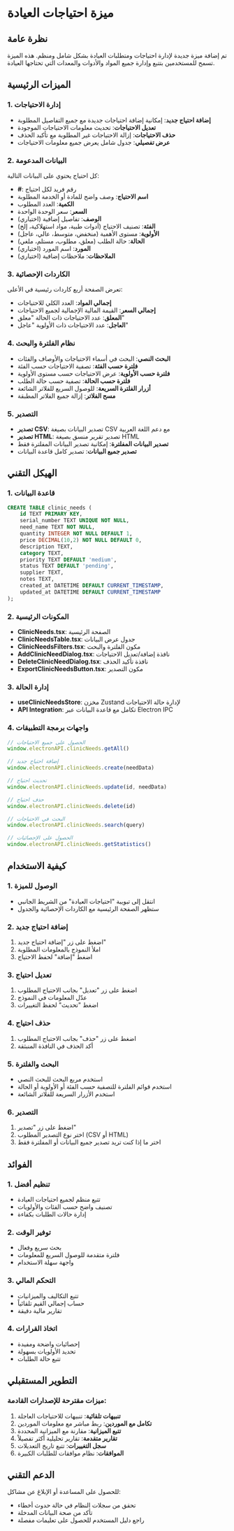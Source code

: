 # ميزة احتياجات العيادة

## نظرة عامة

تم إضافة ميزة جديدة لإدارة احتياجات ومتطلبات العيادة بشكل شامل ومنظم. هذه الميزة تسمح للمستخدمين بتتبع وإدارة جميع المواد والأدوات والمعدات التي تحتاجها العيادة.

## الميزات الرئيسية

### 1. إدارة الاحتياجات
- **إضافة احتياج جديد**: إمكانية إضافة احتياجات جديدة مع جميع التفاصيل المطلوبة
- **تعديل الاحتياجات**: تحديث معلومات الاحتياجات الموجودة
- **حذف الاحتياجات**: إزالة الاحتياجات غير المطلوبة مع تأكيد الحذف
- **عرض تفصيلي**: جدول شامل يعرض جميع معلومات الاحتياجات

### 2. البيانات المدعومة
كل احتياج يحتوي على البيانات التالية:
- **#**: رقم فريد لكل احتياج
- **اسم الاحتياج**: وصف واضح للمادة أو الخدمة المطلوبة
- **الكمية**: العدد المطلوب
- **السعر**: سعر الوحدة الواحدة
- **الوصف**: تفاصيل إضافية (اختياري)
- **الفئة**: تصنيف الاحتياج (أدوات طبية، مواد استهلاكية، إلخ)
- **الأولوية**: مستوى الأهمية (منخفض، متوسط، عالي، عاجل)
- **الحالة**: حالة الطلب (معلق، مطلوب، مستلم، ملغي)
- **المورد**: اسم المورد (اختياري)
- **الملاحظات**: ملاحظات إضافية (اختياري)

### 3. الكاردات الإحصائية
تعرض الصفحة أربع كاردات رئيسية في الأعلى:
- **إجمالي المواد**: العدد الكلي للاحتياجات
- **إجمالي السعر**: القيمة المالية الإجمالية لجميع الاحتياجات
- **المعلق**: عدد الاحتياجات ذات الحالة "معلق"
- **العاجل**: عدد الاحتياجات ذات الأولوية "عاجل"

### 4. نظام الفلترة والبحث
- **البحث النصي**: البحث في أسماء الاحتياجات والأوصاف والفئات
- **فلترة حسب الفئة**: تصفية الاحتياجات حسب الفئة
- **فلترة حسب الأولوية**: عرض الاحتياجات حسب مستوى الأولوية
- **فلترة حسب الحالة**: تصفية حسب حالة الطلب
- **أزرار الفلترة السريعة**: للوصول السريع للفلاتر الشائعة
- **مسح الفلاتر**: إزالة جميع الفلاتر المطبقة

### 5. التصدير
- **تصدير CSV**: تصدير البيانات بصيغة CSV مع دعم اللغة العربية
- **تصدير HTML**: تصدير تقرير منسق بصيغة HTML
- **تصدير البيانات المفلترة**: إمكانية تصدير البيانات المفلترة فقط
- **تصدير جميع البيانات**: تصدير كامل قاعدة البيانات

## الهيكل التقني

### 1. قاعدة البيانات
```sql
CREATE TABLE clinic_needs (
    id TEXT PRIMARY KEY,
    serial_number TEXT UNIQUE NOT NULL,
    need_name TEXT NOT NULL,
    quantity INTEGER NOT NULL DEFAULT 1,
    price DECIMAL(10,2) NOT NULL DEFAULT 0,
    description TEXT,
    category TEXT,
    priority TEXT DEFAULT 'medium',
    status TEXT DEFAULT 'pending',
    supplier TEXT,
    notes TEXT,
    created_at DATETIME DEFAULT CURRENT_TIMESTAMP,
    updated_at DATETIME DEFAULT CURRENT_TIMESTAMP
);
```

### 2. المكونات الرئيسية
- **ClinicNeeds.tsx**: الصفحة الرئيسية
- **ClinicNeedsTable.tsx**: جدول عرض البيانات
- **ClinicNeedsFilters.tsx**: مكون الفلترة والبحث
- **AddClinicNeedDialog.tsx**: نافذة إضافة/تعديل الاحتياجات
- **DeleteClinicNeedDialog.tsx**: نافذة تأكيد الحذف
- **ExportClinicNeedsButton.tsx**: مكون التصدير

### 3. إدارة الحالة
- **useClinicNeedsStore**: مخزن Zustand لإدارة حالة الاحتياجات
- **API Integration**: تكامل مع قاعدة البيانات عبر Electron IPC

### 4. واجهات برمجة التطبيقات
```typescript
// الحصول على جميع الاحتياجات
window.electronAPI.clinicNeeds.getAll()

// إضافة احتياج جديد
window.electronAPI.clinicNeeds.create(needData)

// تحديث احتياج
window.electronAPI.clinicNeeds.update(id, needData)

// حذف احتياج
window.electronAPI.clinicNeeds.delete(id)

// البحث في الاحتياجات
window.electronAPI.clinicNeeds.search(query)

// الحصول على الإحصائيات
window.electronAPI.clinicNeeds.getStatistics()
```

## كيفية الاستخدام

### 1. الوصول للميزة
- انتقل إلى تبويبة "احتياجات العيادة" من الشريط الجانبي
- ستظهر الصفحة الرئيسية مع الكاردات الإحصائية والجدول

### 2. إضافة احتياج جديد
1. اضغط على زر "إضافة احتياج جديد"
2. املأ النموذج بالمعلومات المطلوبة
3. اضغط "إضافة" لحفظ الاحتياج

### 3. تعديل احتياج
1. اضغط على زر "تعديل" بجانب الاحتياج المطلوب
2. عدّل المعلومات في النموذج
3. اضغط "تحديث" لحفظ التغييرات

### 4. حذف احتياج
1. اضغط على زر "حذف" بجانب الاحتياج المطلوب
2. أكد الحذف في النافذة المنبثقة

### 5. البحث والفلترة
- استخدم مربع البحث للبحث النصي
- استخدم قوائم الفلترة للتصفية حسب الفئة أو الأولوية أو الحالة
- استخدم الأزرار السريعة للفلاتر الشائعة

### 6. التصدير
1. اضغط على زر "تصدير"
2. اختر نوع التصدير المطلوب (CSV أو HTML)
3. اختر ما إذا كنت تريد تصدير جميع البيانات أو المفلترة فقط

## الفوائد

### 1. تنظيم أفضل
- تتبع منظم لجميع احتياجات العيادة
- تصنيف واضح حسب الفئات والأولويات
- إدارة حالات الطلبات بكفاءة

### 2. توفير الوقت
- بحث سريع وفعال
- فلترة متقدمة للوصول السريع للمعلومات
- واجهة سهلة الاستخدام

### 3. التحكم المالي
- تتبع التكاليف والميزانيات
- حساب إجمالي القيم تلقائياً
- تقارير مالية دقيقة

### 4. اتخاذ القرارات
- إحصائيات واضحة ومفيدة
- تحديد الأولويات بسهولة
- تتبع حالة الطلبات

## التطوير المستقبلي

### ميزات مقترحة للإصدارات القادمة:
1. **تنبيهات تلقائية**: تنبيهات للاحتياجات العاجلة
2. **تكامل مع الموردين**: ربط مباشر مع معلومات الموردين
3. **تتبع الميزانية**: مقارنة مع الميزانية المحددة
4. **تقارير متقدمة**: تقارير تحليلية أكثر تفصيلاً
5. **سجل التغييرات**: تتبع تاريخ التعديلات
6. **الموافقات**: نظام موافقات للطلبات الكبيرة

## الدعم التقني

للحصول على المساعدة أو الإبلاغ عن مشاكل:
- تحقق من سجلات النظام في حالة حدوث أخطاء
- تأكد من صحة البيانات المدخلة
- راجع دليل المستخدم للحصول على تعليمات مفصلة
